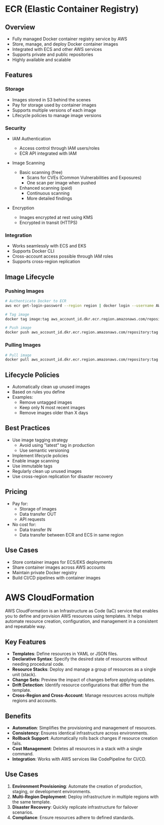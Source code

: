 # ECR (Elastic Container Registry)
## Overview
- Fully managed Docker container registry service by AWS
- Store, manage, and deploy Docker container images
- Integrated with ECS and other AWS services
- Supports private and public repositories
- Highly available and scalable

## Features
### Storage
- Images stored in S3 behind the scenes
- Pay for storage used by container images
- Supports multiple versions of each image
- Lifecycle policies to manage image versions

### Security
- IAM Authentication
  - Access control through IAM users/roles
  - ECR API integrated with IAM
  
- Image Scanning
  - Basic scanning (free)
    - Scans for CVEs (Common Vulnerabilities and Exposures)
    - One scan per image when pushed
  - Enhanced scanning (paid)
    - Continuous scanning
    - More detailed findings
    
- Encryption
  - Images encrypted at rest using KMS
  - Encrypted in transit (HTTPS)

### Integration
- Works seamlessly with ECS and EKS
- Supports Docker CLI
- Cross-account access possible through IAM roles
- Supports cross-region replication

## Image Lifecycle
### Pushing Images
```bash
# Authenticate Docker to ECR
aws ecr get-login-password --region region | docker login --username AWS --password-stdin aws_account_id.dkr.ecr.region.amazonaws.com

# Tag image
docker tag image:tag aws_account_id.dkr.ecr.region.amazonaws.com/repository:tag

# Push image
docker push aws_account_id.dkr.ecr.region.amazonaws.com/repository:tag
```

### Pulling Images
```bash
# Pull image
docker pull aws_account_id.dkr.ecr.region.amazonaws.com/repository:tag
```

## Lifecycle Policies
- Automatically clean up unused images
- Based on rules you define
- Examples:
  - Remove untagged images
  - Keep only N most recent images
  - Remove images older than X days

## Best Practices
- Use image tagging strategy
  - Avoid using "latest" tag in production
  - Use semantic versioning
- Implement lifecycle policies
- Enable image scanning
- Use immutable tags
- Regularly clean up unused images
- Use cross-region replication for disaster recovery

## Pricing
- Pay for:
  - Storage of images
  - Data transfer OUT
  - API requests
- No cost for:
  - Data transfer IN
  - Data transfer between ECR and ECS in same region

## Use Cases
- Store container images for ECS/EKS deployments
- Share container images across AWS accounts
- Maintain private Docker registry
- Build CI/CD pipelines with container images


# AWS CloudFormation

AWS CloudFormation is an Infrastructure as Code (IaC) service that enables you to define and provision AWS resources using templates.
It helps automate resource creation, configuration, and management in a consistent and repeatable way.

## Key Features
- **Templates**: Define resources in YAML or JSON files.
- **Declarative Syntax**: Specify the desired state of resources without needing procedural code.
- **Resource Stacks**: Deploy and manage a group of resources as a single unit (stack).
- **Change Sets**: Preview the impact of changes before applying updates.
- **Drift Detection**: Identify resource configurations that differ from the template.
- **Cross-Region and Cross-Account**: Manage resources across multiple regions and accounts.

## Benefits
- **Automation**: Simplifies the provisioning and management of resources.
- **Consistency**: Ensures identical infrastructure across environments.
- **Rollback Support**: Automatically rolls back changes if resource creation fails.
- **Cost Management**: Deletes all resources in a stack with a single command.
- **Integration**: Works with AWS services like CodePipeline for CI/CD.

## Use Cases
1. **Environment Provisioning**: Automate the creation of production, staging, or development environments.
2. **Multi-Region Deployment**: Deploy infrastructure in multiple regions with the same template.
3. **Disaster Recovery**: Quickly replicate infrastructure for failover scenarios.
4. **Compliance**: Ensure resources adhere to defined standards.
